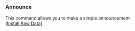 # <h3> Announce </h3>
This command allows you to make a simple announcement <br>
[[Install Raw Data]]()
